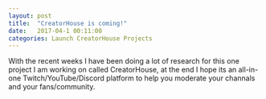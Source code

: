 ```yaml
---
layout: post
title:  "CreatorHouse is coming!"
date:   2017-04-1 00:11:00
categories: Launch CreatorHouse Projects
---
```


With the recent weeks I have been doing a lot of research for this one project I am working on called CreatorHouse, at the end I hope its an all-in-one Twitch/YouTube/Discord platform to help you moderate your channals and your fans/community. 